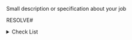 Small description or specification about your job

RESOLVE#

<details>
<summary>
Check List
</summary>

- [ ] I link the `Issue` with the Pull Request using `RESOLVE #<issue_id` or tool
- [ ] My Pull Request point to sprint branch
- [ ] I move my Issue to `Review in progress`
- [ ] I have added a small description for the app
- [ ] I had test if is necessary.
- [ ] Go to Discord to share Link of the PR

</details>
